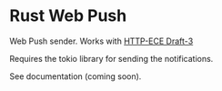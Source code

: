 Rust Web Push
=============

Web Push sender. Works with
[HTTP-ECE Draft-3](https://datatracker.ietf.org/doc/draft-ietf-httpbis-encryption-encoding/03/?include_text=1)

Requires the tokio library for sending the notifications.

See documentation (coming soon).
